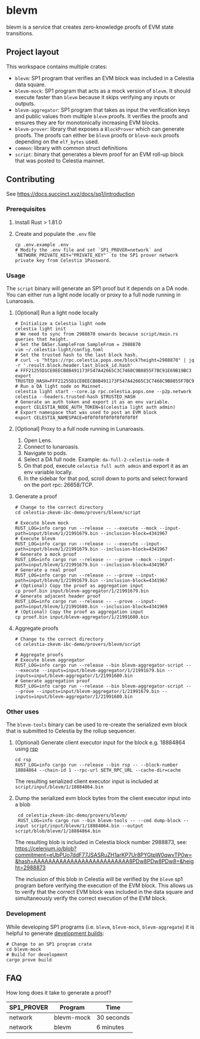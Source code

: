 # blevm

blevm is a service that creates zero-knowledge proofs of EVM state transitions.

## Project layout

This workspace contains multiple crates:

- `blevm`: SP1 program that verifies an EVM block was included in a Celestia data square.
- `blevm-mock`: SP1 program that acts as a mock version of `blevm`. It should execute faster than `blevm` because it skips verifying any inputs or outputs.
- `blevm-aggregator`: SP1 program that takes as input the verification keys and public values from multiple `blevm` proofs. It verifies the proofs and ensures they are for monotonically increasing EVM blocks.
- `blevm-prover`: library that exposes a `BlockProver` which can generate proofs. The proofs can either be `blevm` proofs or `blevm-mock` proofs depending on the `elf_bytes` used.
- `common`: library with common struct definitions
- `script`: binary that generates a blevm proof for an EVM roll-up block that was posted to Celestia mainnet.

## Contributing

See <https://docs.succinct.xyz/docs/sp1/introduction>

### Prerequisites

1. Install Rust > 1.81.0
1. Create and populate the `.env` file

    ```shell
    cp .env.example .env
    # Modify the .env file and set `SP1_PROVER=network` and `NETWORK_PRIVATE_KEY="PRIVATE_KEY"` to the SP1 prover network private key from Celestia 1Password.
    ```

### Usage

The `script` binary will generate an SP1 proof but it depends on a DA node. You can either run a light node locally or proxy to a full node running in Lunaroasis.

1. [Optional] Run a light node locally

    ```shell
    # Initialize a Celestia light node
    celestia light init
    # We need to sync from 2988870 onwards because script/main.rs queries that height.
    # Set the DASer.SampleFrom SampleFrom = 2988870
    vim ~/.celestia-light/config.toml
    # Set the trusted hash to the last block hash.
    # curl -s "https://rpc.celestia.pops.one/block?height=2988870" | jq -r '.result.block.header.last_block_id.hash'
    # FFF21255D1CE0EECB8B491173F547A42665C3C7468C9B8855F7BC91E69B19BC3
    export TRUSTED_HASH=FFF21255D1CE0EECB8B491173F547A42665C3C7468C9B8855F7BC91E69B19BC3
    # Run a DA light node on Mainnet.
    celestia light start --core.ip rpc.celestia.pops.one --p2p.network celestia --headers.trusted-hash $TRUSTED_HASH
    # Generate an auth token and export it as an env variable.
    export CELESTIA_NODE_AUTH_TOKEN=$(celestia light auth admin)
    # Export namespace that was used to post an EVM block
    export CELESTIA_NAMESPACE=0f0f0f0f0f0f0f0f0f0f
    ```

2. [Optional] Proxy to a full node running in Lunaroasis.
    1. Open Lens.
    1. Connect to lunaroasis.
    1. Navigate to pods.
    1. Select a DA full node. Example: `da-full-2-celestia-node-0`
    1. On that pod, execute `celestia full auth admin` and export it as an env variable locally.
    1. In the sidebar for that pod, scroll down to ports and select forward on the port rpc: 26658/TCP.

3. Generate a proof

    ```shell
    # Change to the correct directory
    cd celestia-zkevm-ibc-demo/provers/blevm/script

    # Execute blevm mock
    RUST_LOG=info cargo run --release -- --execute --mock --input-path=input/blevm/1/21991679.bin --inclusion-block=4341967
    # Execute blevm
    RUST_LOG=info cargo run --release -- --execute --input-path=input/blevm/1/21991679.bin --inclusion-block=4341967
    # Generate a mock proof
    RUST_LOG=info cargo run --release -- --prove --mock --input-path=input/blevm/1/21991679.bin --inclusion-block=4341967
    # Generate a real proof
    RUST_LOG=info cargo run --release -- --prove --input-path=input/blevm/1/21991679.bin --inclusion-block=4341967
    # (Optional) Copy the proof as aggregation input
    cp proof.bin input/blevm-aggregator/1/21991679.bin
    # Generate adjacent header proof
    RUST_LOG=info cargo run --release -- --prove --input-path=input/blevm/1/21991680.bin --inclusion-block=4341969
    # (Optional) Copy the proof as aggregation input
    cp proof.bin input/blevm-aggregator/1/21991680.bin
    ```

4. Aggregate proofs

    ```shell
    # Change to the correct directory
    cd celestia-zkevm-ibc-demo/provers/blevm/script

    # Aggregate proofs
    # Execute blevm aggregator
    RUST_LOG=info cargo run --release --bin blevm-aggregator-script -- --execute --inputs=input/blevm-aggregator/1/21991679.bin --inputs=input/blevm-aggregator/1/21991680.bin
    # Generate aggregation proof
    RUST_LOG=info cargo run --release --bin blevm-aggregator-script -- --prove --inputs=input/blevm-aggregator/1/21991679.bin --inputs=input/blevm-aggregator/1/21991680.bin
    ```

### Other uses

The `blevm-tools` binary can be used to re-create the serialized evm block that is submitted to Celestia by the rollup sequencer.

1. (Optional) Generate client executor input for the block e.g. 18884864 using [rsp](https://github.com/succinctlabs/rsp)

    ```shell
    cd rsp
    RUST_LOG=info cargo run --release --bin rsp -- --block-number 18884864 --chain-id 1 --rpc-url $ETH_RPC_URL --cache-dir=cache
    ```

    The resulting serialized client executor input is included at `script/input/blevm/1/18884864.bin`

2. Dump the serialized evm block bytes from the client executor input into a blob

    ```shell
     cd celestia-zkevm-ibc-demo/provers/blevm/
     RUST_LOG=info cargo run --bin blevm-tools -- --cmd dump-block --input script/input/blevm/1/18884864.bin --output script/blob/blevm/1/18884864.bin
    ```

    The resulting blob is included in Celestia block number 2988873, see:
    https://celenium.io/blob?commitment=eUbPUo7ddF77JSASRuZH1arKP7Ur8PYGtpW0qwvTP0w=&hash=AAAAAAAAAAAAAAAAAAAAAAAAAA8PDw8PDw8PDw8=&height=2988873

    The inclusion of this blob in Celestia will be verified by the `blevm` sp1 program before verifying the execution of the EVM block. This
    allows us to verify that the correct EVM block was included in the data square and simultaneously verify the correct execution of the EVM block.

### Development

While developing SP1 programs (i.e. `blevm`, `blevm-mock`, `blevm-aggregate`) it is helpful to generate [development builds](https://docs.succinct.xyz/docs/sp1/writing-programs/compiling#development-builds):

```shell
# Change to an SP1 program crate
cd blevm-mock
# Build for development
cargo prove build
```

## FAQ

How long does it take to generate a proof?

| SP1_PROVER | Program    | Time       |
|------------|------------|------------|
| network    | blevm-mock | 30 seconds |
| network    | blevm      | 6 minutes  |
